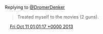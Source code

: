 Replying to [@DromerDenker](https://twitter.com/DromerDenker/status/375333564231204865)

> Treated myself to the movies \(2 guns\)\.

<img src="../../media/tweet.ico" width="12" /> [Fri Oct 11 01:01:17 +0000 2013](https://twitter.com/DromerDenker/status/388469318495010816)